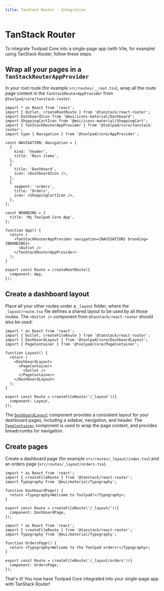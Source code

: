 ```yaml
---
title: TanStack Router - Integration
---
```


# TanStack Router

<p class="description">To integrate Toolpad Core into a single-page app (with Vite, for example) using TanStack Router, follow these steps.</p>

## Wrap all your pages in a `TanStackRouterAppProvider`

In your root route (for example `src/routes/__root.tsx`), wrap all the route page content in the `TanStackRouterAppProvider` from `@toolpad/core/tanstack-router`.

```tsx title="src/routes/__root.tsx"
import * as React from 'react';
import { Outlet, createRootRoute } from '@tanstack/react-router';
import DashboardIcon from '@mui/icons-material/Dashboard';
import ShoppingCartIcon from '@mui/icons-material/ShoppingCart';
import { TanStackRouterAppProvider } from '@toolpad/core/tanstack-router';
import type { Navigation } from '@toolpad/core/AppProvider';

const NAVIGATION: Navigation = [
  {
    kind: 'header',
    title: 'Main items',
  },
  {
    title: 'Dashboard',
    icon: <DashboardIcon />,
  },
  {
    segment: 'orders',
    title: 'Orders',
    icon: <ShoppingCartIcon />,
  },
];

const BRANDING = {
  title: 'My Toolpad Core App',
};

function App() {
  return (
    <TanStackRouterAppProvider navigation={NAVIGATION} branding={BRANDING}>
      <Outlet />
    </TanStackRouterAppProvider>
  );
}

export const Route = createRootRoute({
  component: App,
});
```

## Create a dashboard layout

Place all your other routes under a `_layout` folder, where the `_layout/route.tsx` file defines a shared layout to be used by all those routes. The `<Outlet />` component from `@tanstack/react-router` should also be used:

```tsx title="src/routes/_layout/route.tsx"
import * as React from 'react';
import { Outlet, createFileRoute } from '@tanstack/react-router';
import { DashboardLayout } from '@toolpad/core/DashboardLayout';
import { PageContainer } from '@toolpad/core/PageContainer';

function Layout() {
  return (
    <DashboardLayout>
      <PageContainer>
        <Outlet />
      </PageContainer>
    </DashboardLayout>
  );
}

export const Route = createFileRoute('/_layout')({
  component: Layout,
});
```

The [`DashboardLayout`](/toolpad/core/react-dashboard-layout/) component provides a consistent layout for your dashboard pages, including a sidebar, navigation, and header. The [`PageContainer`](/toolpad/core/react-page-container/) component is used to wrap the page content, and provides breadcrumbs for navigation.

## Create pages

Create a dashboard page (for example `src/routes/_layout/index.tsx`) and an orders page (`src/routes/_layout/orders.tsx`).

```tsx title="src/routes/_layout/index.tsx
import * as React from 'react';
import { createFileRoute } from '@tanstack/react-router';
import Typography from '@mui/material/Typography';

function DashboardPage() {
  return <Typography>Welcome to Toolpad!</Typography>;
}

export const Route = createFileRoute('/_layout/')({
  component: DashboardPage,
});
```

```tsx title="src/routes/_layout/orders.tsx"
import * as React from 'react';
import { createFileRoute } from '@tanstack/react-router';
import Typography from '@mui/material/Typography';

function OrdersPage() {
  return <Typography>Welcome to the Toolpad orders!</Typography>;
}

export const Route = createFileRoute('/_layout/orders')({
  component: OrdersPage,
});
```

That's it! You now have Toolpad Core integrated into your single-page app with TanStack Router!

<!-- :::info
@TODO: Uncomment when example is live
For a full working example, see the [Toolpad Core Vite app with TanStack Router example](https://github.com/mui/toolpad/tree/master/examples/core/vite-tanstack-router/)
::: -->
